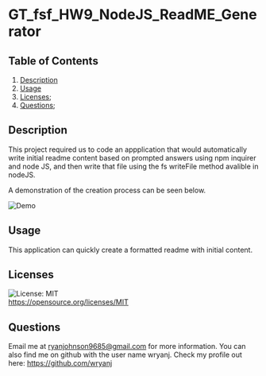 
# GT_fsf_HW9_NodeJS_ReadME_Generator
## Table of Contents
1. [Description](#Description)
3. [Usage](#Usage)
4. [Licenses](#Licenses);
5. [Questions](#Questions);

## Description
This project required us to code an appplication that would automatically write initial readme content based on prompted answers using npm inquirer and node JS, and then write that file using the fs writeFile method avalible in nodeJS.

A demonstration of the creation process can be seen below. 

![Demo](Demonstration-Video.gif)

## Usage
This application can quickly create a formatted readme with initial content.

## Licenses
![License: MIT](https://img.shields.io/badge/License-MIT-yellow.svg)  
https://opensource.org/licenses/MIT

## Questions
Email me at ryanjohnson9685@gmail.com for more information.
You can also find me on github with the user name wryanj. 
Check my profile out here: https://github.com/wryanj
